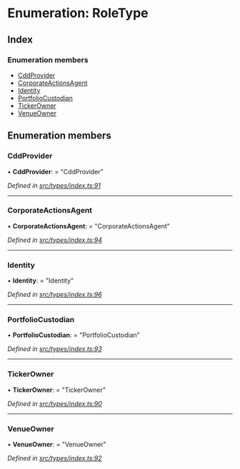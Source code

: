 # Enumeration: RoleType

## Index

### Enumeration members

* [CddProvider](roletype.md#cddprovider)
* [CorporateActionsAgent](roletype.md#corporateactionsagent)
* [Identity](roletype.md#identity)
* [PortfolioCustodian](roletype.md#portfoliocustodian)
* [TickerOwner](roletype.md#tickerowner)
* [VenueOwner](roletype.md#venueowner)

## Enumeration members

###  CddProvider

• **CddProvider**: = "CddProvider"

*Defined in [src/types/index.ts:91](https://github.com/PolymathNetwork/polymesh-sdk/blob/4f2fd432/src/types/index.ts#L91)*

___

###  CorporateActionsAgent

• **CorporateActionsAgent**: = "CorporateActionsAgent"

*Defined in [src/types/index.ts:94](https://github.com/PolymathNetwork/polymesh-sdk/blob/4f2fd432/src/types/index.ts#L94)*

___

###  Identity

• **Identity**: = "Identity"

*Defined in [src/types/index.ts:96](https://github.com/PolymathNetwork/polymesh-sdk/blob/4f2fd432/src/types/index.ts#L96)*

___

###  PortfolioCustodian

• **PortfolioCustodian**: = "PortfolioCustodian"

*Defined in [src/types/index.ts:93](https://github.com/PolymathNetwork/polymesh-sdk/blob/4f2fd432/src/types/index.ts#L93)*

___

###  TickerOwner

• **TickerOwner**: = "TickerOwner"

*Defined in [src/types/index.ts:90](https://github.com/PolymathNetwork/polymesh-sdk/blob/4f2fd432/src/types/index.ts#L90)*

___

###  VenueOwner

• **VenueOwner**: = "VenueOwner"

*Defined in [src/types/index.ts:92](https://github.com/PolymathNetwork/polymesh-sdk/blob/4f2fd432/src/types/index.ts#L92)*
